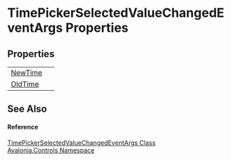 # TimePickerSelectedValueChangedEventArgs Properties




## Properties
<table>
<tr>
<td><a href="P_Avalonia_Controls_TimePickerSelectedValueChangedEventArgs_NewTime">NewTime</a></td>
<td> </td>
</tr>
<tr>
<td><a href="P_Avalonia_Controls_TimePickerSelectedValueChangedEventArgs_OldTime">OldTime</a></td>
<td> </td>
</tr>
</table>

## See Also


#### Reference
<a href="T_Avalonia_Controls_TimePickerSelectedValueChangedEventArgs">TimePickerSelectedValueChangedEventArgs Class</a>  
<a href="N_Avalonia_Controls">Avalonia.Controls Namespace</a>  


